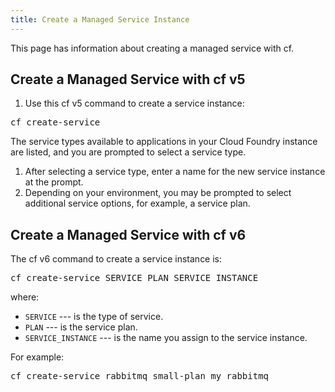 ```yaml
---
title: Create a Managed Service Instance
---
```


This page has information about creating a managed service with cf.

## <a id='cf5-create-service'></a>Create a Managed Service with cf v5 ##

1. Use this cf v5 command to create a service instance:
<pre class="terminal">
cf create-service
</pre>
The service types available to applications in your Cloud Foundry instance are listed, and you are prompted to select a service type.
1. After selecting a service type, enter a name for the new service instance at the prompt.
1. Depending on your environment, you may be prompted to select additional service options, for example, a service plan.

## <a id='cf6-create-service'></a>Create a Managed Service with cf v6 ##

The cf v6 command to create a service instance is:

<pre class="terminal">
cf create-service SERVICE PLAN SERVICE_INSTANCE
</pre>

where:

* `SERVICE` --- is the type of service.
* `PLAN` --- is the service plan.
* `SERVICE_INSTANCE` --- is the name you assign to the service instance.

For example:
<pre class="terminal">
cf create-service rabbitmq small-plan my_rabbitmq
</pre>